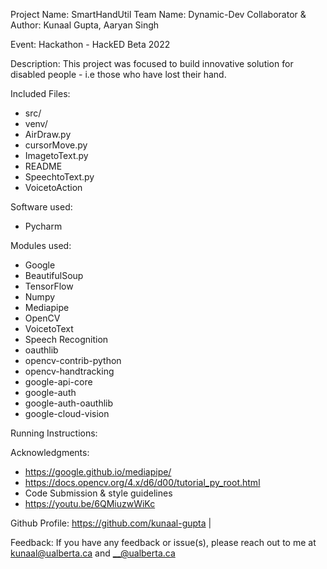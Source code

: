 Project Name: SmartHandUtil
Team Name: Dynamic-Dev
Collaborator & Author: Kunaal Gupta, Aaryan Singh

Event: Hackathon - HackED Beta 2022

Description: This project was focused to build innovative solution for disabled people - i.e those who have lost their hand.

Included Files:
 * src/
 * venv/
 * AirDraw.py
 * cursorMove.py
 * ImagetoText.py
 * README
 * SpeechtoText.py
 * VoicetoAction

Software used:
 * Pycharm

Modules used:
 * Google
 * BeautifulSoup
 * TensorFlow
 * Numpy
 * Mediapipe
 * OpenCV
 * VoicetoText
 * Speech Recognition
 * oauthlib
 * opencv-contrib-python
 * opencv-handtracking
 * google-api-core
 * google-auth
 * google-auth-oauthlib
 * google-cloud-vision

Running Instructions:


Acknowledgments:
 * https://google.github.io/mediapipe/
 * https://docs.opencv.org/4.x/d6/d00/tutorial_py_root.html
 * Code Submission & style guidelines
 * https://youtu.be/6QMiuzwWiKc

Github Profile:
https://github.com/kunaal-gupta |

Feedback:
If you have any feedback or issue(s), please reach out to me at kunaal@ualberta.ca and __@ualberta.ca



